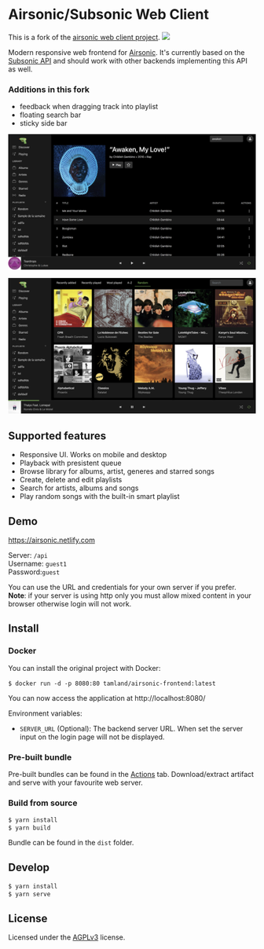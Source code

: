 # Airsonic/Subsonic Web Client
This is a fork of the [airsonic web client project](https://github.com/tamland/airsonic-frontend).
[![](https://github.com/cyrilou242/airsonic-frontend/workflows/CI/badge.svg)](https://github.com/cyrilou242/airsonic-frontend/actions)

Modern responsive web frontend for [Airsonic](https://github.com/airsonic/airsonic). It's currently based on the [Subsonic API](http://www.subsonic.org/pages/api.jsp) and should work with other backends implementing this API as well.

### Additions in this  fork 
- feedback when dragging track into playlist
- floating search bar
- sticky side bar   

![Screenshot](screenshots/album.png)

![Screenshot](screenshots/albumlist.png)


## Supported features
- Responsive UI. Works on mobile and desktop
- Playback with presistent queue
- Browse library for albums, artist, generes and starred songs
- Create, delete and edit playlists
- Search for artists, albums and songs
- Play random songs with the built-in smart playlist


## Demo

https://airsonic.netlify.com

Server: `/api`  
Username: `guest1`  
Password:`guest`

You can use the URL and credentials for your own server if you prefer. **Note**: if your server is using http only you must allow mixed content in your browser otherwise login will not work.


## Install

### Docker
You can install the original project with Docker:  

```
$ docker run -d -p 8080:80 tamland/airsonic-frontend:latest
```

You can now access the application at http://localhost:8080/

Environment variables:
- `SERVER_URL` (Optional): The backend server URL. When set the server input on the login page will not be displayed.


### Pre-built bundle

Pre-built bundles can be found in the [Actions](https://github.com/cyrilou242/airsonic-frontend/actions)
tab. Download/extract artifact and serve with your favourite web server.

### Build from source

```
$ yarn install
$ yarn build
```

Bundle can be found in the `dist` folder.


## Develop

```
$ yarn install
$ yarn serve
```


## License

Licensed under the [AGPLv3](LICENSE) license.
